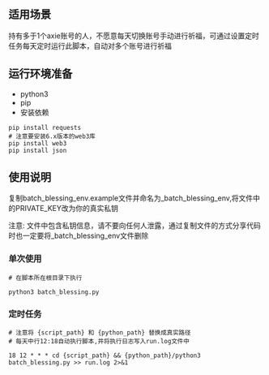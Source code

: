 ## 适用场景

持有多于1个axie账号的人，不愿意每天切换账号手动进行祈福，可通过设置定时任务每天定时运行此脚本，自动对多个账号进行祈福


## 运行环境准备

- python3  
- pip  
- 安装依赖  

```
pip install requests
# 注意要安装6.x版本的web3库
pip install web3
pip install json
```

## 使用说明 

复制batch_blessing_env.example文件并命名为_batch_blessing_env,将文件中的PRIVATE_KEY改为你的真实私钥

注意: 文件中包含私钥信息，请不要向任何人泄露，通过复制文件的方式分享代码时也一定要将_batch_blessing_env文件删除

### 单次使用

```
# 在脚本所在根目录下执行

python3 batch_blessing.py
```

### 定时任务

```
# 注意将 {script_path} 和 {python_path} 替换成真实路径
# 每天中行12:18自动执行脚本,并将执行日志写入run.log文件中

18 12 * * * cd {script_path} && {python_path}/python3 batch_blessing.py >> run.log 2>&1

```


